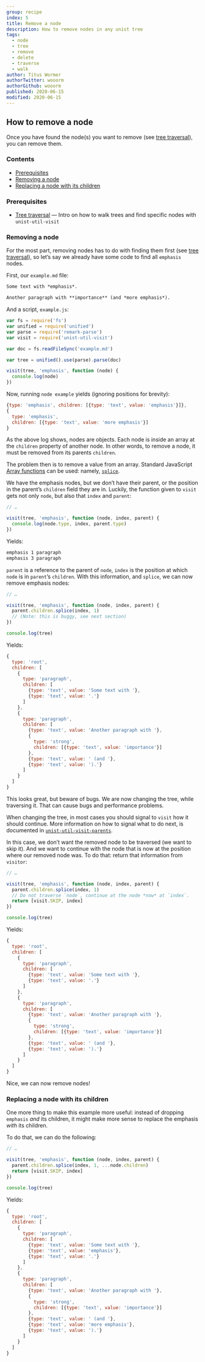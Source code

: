 ```yaml
---
group: recipe
index: 5
title: Remove a node
description: How to remove nodes in any unist tree
tags:
  - node
  - tree
  - remove
  - delete
  - traverse
  - walk
author: Titus Wormer
authorTwitter: wooorm
authorGithub: wooorm
published: 2020-06-15
modified: 2020-06-15
---
```


## How to remove a node

Once you have found the node(s) you want to remove (see [tree
traversal][tree-traversal]), you can remove them.

### Contents

*   [Prerequisites](#prerequisites)
*   [Removing a node](#removing-a-node)
*   [Replacing a node with its children](#replacing-a-node-with-its-children)

### Prerequisites

*   [Tree traversal][tree-traversal]
    — Intro on how to walk trees and find specific nodes with `unist-util-visit`

### Removing a node

For the most part, removing nodes has to do with finding them first (see [tree
traversal][tree-traversal]), so let’s say we already have some code to find all
`emphasis` nodes.

First, our `example.md` file:

```markdown
Some text with *emphasis*.

Another paragraph with **importance** (and *more emphasis*).
```

And a script, `example.js`:

```js
var fs = require('fs')
var unified = require('unified')
var parse = require('remark-parse')
var visit = require('unist-util-visit')

var doc = fs.readFileSync('example.md')

var tree = unified().use(parse).parse(doc)

visit(tree, 'emphasis', function (node) {
  console.log(node)
})
```

Now, running `node example` yields (ignoring positions for brevity):

```js
{type: 'emphasis', children: [{type: 'text', value: 'emphasis'}]},
{
  type: 'emphasis',
  children: [{type: 'text', value: 'more emphasis'}]
}
```

As the above log shows, nodes are objects.
Each node is inside an array at the `children` property of another node.
In other words, to remove a node, it must be removed from its parents
`children`.

The problem then is to remove a value from an array.
Standard JavaScript [Array functions][array] can be used: namely,
[`splice`][splice].

We have the emphasis nodes, but we don’t have their parent, or the position in
the parent’s `children` field they are in.
Luckily, the function given to `visit` gets not only `node`, but also that
`index` and `parent`:

```js
// …

visit(tree, 'emphasis', function (node, index, parent) {
  console.log(node.type, index, parent.type)
})
```

Yields:

```txt
emphasis 1 paragraph
emphasis 3 paragraph
```

`parent` is a reference to the parent of `node`, `index` is the position
at which `node` is in `parent`’s `children`.
With this information, and `splice`, we can now remove emphasis nodes:

```js
// …

visit(tree, 'emphasis', function (node, index, parent) {
  parent.children.splice(index, 1)
  // (Note: this is buggy, see next section)
})

console.log(tree)
```

Yields:

```js
{
  type: 'root',
  children: [
    {
      type: 'paragraph',
      children: [
        {type: 'text', value: 'Some text with '},
        {type: 'text', value: '.'}
      ]
    },
    {
      type: 'paragraph',
      children: [
        {type: 'text', value: 'Another paragraph with '},
        {
          type: 'strong',
          children: [{type: 'text', value: 'importance'}]
        },
        {type: 'text', value: ' (and '},
        {type: 'text', value: ').'}
      ]
    }
  ]
}
```

This looks great, but beware of bugs.
We are now changing the tree, while traversing it.
That can cause bugs and performance problems.

When changing the tree, in most cases you should signal to `visit` how it should
continue.
More information on how to signal what to do next, is documented in
[`unist-util-visit-parents`][visit-parents].

In this case, we don’t want the removed node to be traversed (we want to skip
it).
And we want to continue with the node that is now at the position where our
removed node was.
To do that: return that information from `visitor`:

```js
// …

visit(tree, 'emphasis', function (node, index, parent) {
  parent.children.splice(index, 1)
  // Do not traverse `node`, continue at the node *now* at `index`.
  return [visit.SKIP, index]
})

console.log(tree)
```

Yields:

```js
{
  type: 'root',
  children: [
    {
      type: 'paragraph',
      children: [
        {type: 'text', value: 'Some text with '},
        {type: 'text', value: '.'}
      ]
    },
    {
      type: 'paragraph',
      children: [
        {type: 'text', value: 'Another paragraph with '},
        {
          type: 'strong',
          children: [{type: 'text', value: 'importance'}]
        },
        {type: 'text', value: ' (and '},
        {type: 'text', value: ').'}
      ]
    }
  ]
}
```

Nice, we can now remove nodes!

### Replacing a node with its children

One more thing to make this example more useful: instead of dropping `emphasis`
*and* its children, it might make more sense to replace the emphasis *with* its
children.

To do that, we can do the following:

```js
// …

visit(tree, 'emphasis', function (node, index, parent) {
  parent.children.splice(index, 1, ...node.children)
  return [visit.SKIP, index]
})

console.log(tree)
```

Yields:

```js
{
  type: 'root',
  children: [
    {
      type: 'paragraph',
      children: [
        {type: 'text', value: 'Some text with '},
        {type: 'text', value: 'emphasis'},
        {type: 'text', value: '.'}
      ]
    },
    {
      type: 'paragraph',
      children: [
        {type: 'text', value: 'Another paragraph with '},
        {
          type: 'strong',
          children: [{type: 'text', value: 'importance'}]
        },
        {type: 'text', value: ' (and '},
        {type: 'text', value: 'more emphasis'},
        {type: 'text', value: ').'}
      ]
    }
  ]
}
```

[tree-traversal]: /learn/recipe/tree-traversal/

[array]: https://developer.mozilla.org/docs/JavaScript/Reference/Global_Objects/Array

[splice]: https://developer.mozilla.org/en-US/docs/Web/JavaScript/Reference/Global_Objects/Array/splice

[visit-parents]: https://github.com/syntax-tree/unist-util-visit-parents#visittree-test-visitor-reverse
